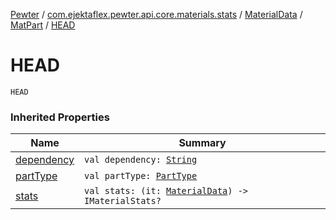 [Pewter](../../../index.md) / [com.ejektaflex.pewter.api.core.materials.stats](../../index.md) / [MaterialData](../index.md) / [MatPart](index.md) / [HEAD](./-h-e-a-d.md)

# HEAD

`HEAD`

### Inherited Properties

| Name | Summary |
|---|---|
| [dependency](dependency.md) | `val dependency: `[`String`](https://kotlinlang.org/api/latest/jvm/stdlib/kotlin/-string/index.html) |
| [partType](part-type.md) | `val partType: `[`PartType`](../-part-type/index.md) |
| [stats](stats.md) | `val stats: (it: `[`MaterialData`](../index.md)`) -> IMaterialStats?` |
